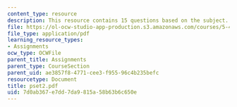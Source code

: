 ```yaml
---
content_type: resource
description: This resource contains 15 questions based on the subject.
file: https://ol-ocw-studio-app-production.s3.amazonaws.com/courses/5-44-organometallic-chemistry-fall-2004/7d0ab367e7dd7da9815a58b63b6c650e_pset2.pdf
file_type: application/pdf
learning_resource_types:
- Assignments
ocw_type: OCWFile
parent_title: Assignments
parent_type: CourseSection
parent_uid: ae3857f8-4771-cee3-f955-96c4b235befc
resourcetype: Document
title: pset2.pdf
uid: 7d0ab367-e7dd-7da9-815a-58b63b6c650e
---
```

